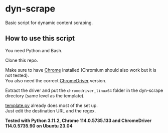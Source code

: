# dyn-scrape

Basic script for dynamic content scraping.

## How to use this script

You need Python and Bash.

Clone this repo.

Make sure to have [Chrome](https://www.google.com/intl/us_us/chrome/) installed (Chromium should also work but it is not tested).  
You also need the correct [ChromeDriver](https://chromedriver.chromium.org/downloads) version.

Extract the driver and put the `chromedriver_linux64` folder in the dyn-scrape directory (same level as the template).

[template.py](https://github.com/vittoriocandolo/dyn-scrape/blob/main/template.py) already does most of the set up.  
Just edit the destination URL and the regex.

**Tested with Python 3.11.2, Chrome 114.0.5735.133 and ChromeDriver 114.0.5735.90 on Ubuntu 23.04**
